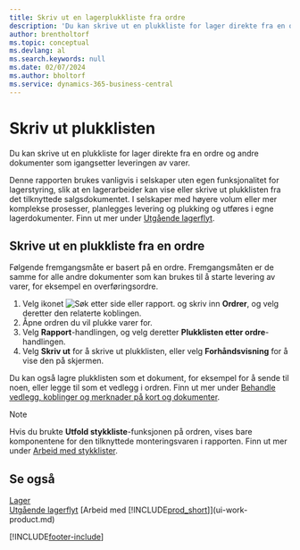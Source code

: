 ```yaml
---
title: Skriv ut en lagerplukkliste fra ordre
description: 'Du kan skrive ut en plukkliste for lager direkte fra en ordre, salg, faktura og andre utgående salgsdokumenter.'
author: brentholtorf
ms.topic: conceptual
ms.devlang: al
ms.search.keywords: null
ms.date: 02/07/2024
ms.author: bholtorf
ms.service: dynamics-365-business-central
---
```

# <a name="print-the-picking-list"></a>Skriv ut plukklisten

Du kan skrive ut en plukkliste for lager direkte fra en ordre og andre dokumenter som igangsetter leveringen av varer.

Denne rapporten brukes vanligvis i selskaper uten egen funksjonalitet for lagerstyring, slik at en lagerarbeider kan vise eller skrive ut plukklisten fra det tilknyttede salgsdokumentet. I selskaper med høyere volum eller mer komplekse prosesser, planlegges levering og plukking og utføres i egne lagerdokumenter. Finn ut mer under [Utgående lagerflyt](design-details-outbound-warehouse-flow.md).

## <a name="to-print-a-picking-list-from-a-sales-order"></a>Skrive ut en plukkliste fra en ordre

Følgende fremgangsmåte er basert på en ordre. Fremgangsmåten er de samme for alle andre dokumenter som kan brukes til å starte levering av varer, for eksempel en overføringsordre.

1. Velg ikonet ![Søk etter side eller rapport.](media/ui-search/search_small.png "Ikonet Søk etter side eller rapport") og skriv inn **Ordrer**, og velg deretter den relaterte koblingen.  
2. Åpne ordren du vil plukke varer for.  
3. Velg **Rapport**-handlingen, og velg deretter **Plukklisten etter ordre**-handlingen.  
4. Velg **Skriv ut** for å skrive ut plukklisten, eller velg **Forhåndsvisning** for å vise den på skjermen.

Du kan også lagre plukklisten som et dokument, for eksempel for å sende til noen, eller legge til som et vedlegg i ordren. Finn ut mer under [Behandle vedlegg, koblinger og merknader på kort og dokumenter](ui-how-add-link-to-record.md).

> [!NOTE]
> Hvis du brukte **Utfold stykkliste**-funksjonen på ordren, vises bare komponentene for den tilknyttede monteringsvaren i rapporten. Finn ut mer under [Arbeid med stykklister](inventory-how-work-BOMs.md).

## <a name="see-also"></a>Se også

[Lager](inventory-manage-inventory.md)  
[Utgående lagerflyt](design-details-outbound-warehouse-flow.md)
[Arbeid med [!INCLUDE[prod_short](includes/prod_short.md)]](ui-work-product.md)  

[!INCLUDE[footer-include](includes/footer-banner.md)]

